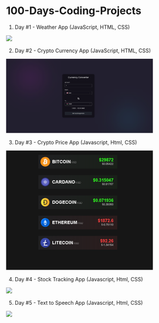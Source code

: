 # 100-Days-Coding-Projects
 
1. Day #1 - Weather App (JavaScript, HTML, CSS)
<img src="https://github.com/safaanilatasoy/100-Days-Coding-Projects/assets/61758061/90505c6f-6856-4965-adb6-2f2987893914" width="400">

2. Day #2 - Crypto Currency App (JavaScript, HTML, CSS)
<img src="Day2-Cyrpto-Currency-App/images/cur_converter_ss.png" width="400"/>

3. Day #3 - Crypto Price App (Javascript, Html, CSS)
<img src="Day3-Crypto-Price-App/images/crypto-price-app.png" width="400"/>

4. Day #4 - Stock Tracking App (Javascript, Html, CSS)
<img src="https://github.com/safaanilatasoy/100-Days-Coding-Projects/assets/61758061/95205e05-a0cc-461a-b479-083d08d74b20" width="400"/>

5. Day #5 - Text to Speech App (Javascript, Html, CSS)
<img src="https://github.com/safaanilatasoy/100-Days-Coding-Projects/assets/61758061/b91a0ef3-fc39-4e84-bdea-a966d0d95a5a" width="400"/>
